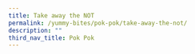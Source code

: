 ```yaml
---
title: Take away the NOT
permalink: /yummy-bites/pok-pok/take-away-the-not/
description: ""
third_nav_title: Pok Pok
---
```

